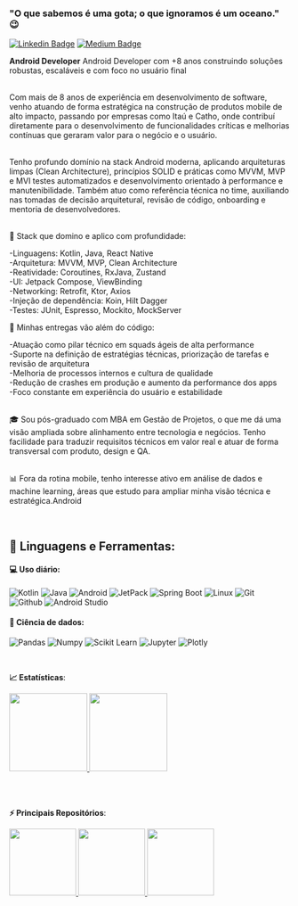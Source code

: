 ﻿### "O que sabemos é uma gota; o que ignoramos é um oceano." 😉

[![Linkedin Badge](https://img.shields.io/badge/-LinkedIn-blue?style=flat-square&logo=Linkedin&logoColor=white&link=https://www.linkedin.com/in/jorgedanilogomessilva//)](https://www.linkedin.com/in/jorgedanilogomessilva/)
[![Medium Badge](https://img.shields.io/badge/-Medium-black?style=flat-square&logo=Medium&logoColor=white&link=https://medium.com/@danilo91519188)](https://medium.com/@danilo91519188)

**Android Developer** Android Developer com +8 anos construindo soluções robustas, escaláveis e com foco no usuário final<br><br>

Com mais de 8 anos de experiência em desenvolvimento de software, venho atuando de forma estratégica na construção de produtos mobile de alto impacto, passando por empresas como Itaú e Catho, onde contribuí diretamente para o desenvolvimento de funcionalidades críticas e melhorias contínuas que geraram valor para o negócio e o usuário.<br><br>

Tenho profundo domínio na stack Android moderna, aplicando arquiteturas limpas (Clean Architecture), princípios SOLID e práticas como MVVM, MVP e MVI testes automatizados e desenvolvimento orientado à performance e manutenibilidade. Também atuo como referência técnica no time, auxiliando nas tomadas de decisão arquitetural, revisão de código, onboarding e mentoria de desenvolvedores.<br><br>

🔧 Stack que domino e aplico com profundidade:

-Linguagens: Kotlin, Java, React Native <br>
-Arquitetura: MVVM, MVP, Clean Architecture <br>
-Reatividade: Coroutines, RxJava, Zustand <br>
-UI: Jetpack Compose, ViewBinding <br>
-Networking: Retrofit, Ktor, Axios <br>
-Injeção de dependência: Koin, Hilt Dagger <br>
-Testes: JUnit, Espresso, Mockito, MockServer <br>

🚀 Minhas entregas vão além do código:

-Atuação como pilar técnico em squads ágeis de alta performance <br>
-Suporte na definição de estratégias técnicas, priorização de tarefas e revisão de arquitetura <br>
-Melhoria de processos internos e cultura de qualidade <br>
-Redução de crashes em produção e aumento da performance dos apps <br>
-Foco constante em experiência do usuário e estabilidade<br> <br>

🎓 Sou pós-graduado com MBA em Gestão de Projetos, o que me dá uma visão ampliada sobre alinhamento entre tecnologia e negócios. Tenho facilidade para traduzir requisitos técnicos em valor real e atuar de forma transversal com produto, design e QA.<br><br>

📊 Fora da rotina mobile, tenho interesse ativo em análise de dados e machine learning, áreas que estudo para ampliar minha visão técnica e estratégica.Android

<br>


 ## 🚀 **Linguagens e Ferramentas:**

 #### 💻 Uso diário:
 ![Kotlin](https://img.shields.io/badge/-Kotlin-black?style=flat-square&logo=Kotlin)
 ![Java](https://img.shields.io/badge/-Java-black?style=flat-square&logo=java)
 ![Android](https://img.shields.io/badge/-Java-black?style=flat-square&logo=android)
 ![JetPack](https://img.shields.io/badge/-Java-black?style=flat-square&logo=jetpack-compose)
 ![Spring Boot](https://img.shields.io/badge/-Java-black?style=flat-square&logo=spring-boot)
 ![Linux](https://img.shields.io/badge/-Linux-black?style=flat-square&logo=Linux)
 ![Git](https://img.shields.io/badge/-Git-black?style=flat-square&logo=Git)
 ![Github](https://img.shields.io/badge/-Github-black?style=flat-square&logo=Github)
 ![Android Studio](https://img.shields.io/badge/-Android%20Studio-black?style=flat-square&logo=android-studio)
 

 #### 🎲 Ciência de dados:
 ![Pandas](https://img.shields.io/badge/-Pandas-black?style=flat-square&logo=Pandas)
 ![Numpy](https://img.shields.io/badge/-Numpy-black?style=flat-square&logo=Numpy)
 ![Scikit Learn](https://img.shields.io/badge/-Scikit%20Learn-black?style=flat-square&logo=scikit-learn)
 ![Jupyter](https://img.shields.io/badge/-Jupyter-black?style=flat-square&logo=Jupyter)
 ![Plotly](https://img.shields.io/badge/-Plotly-black?style=flat-square&logo=Plotly)

  <br>

<b> :chart_with_upwards_trend: Estatísticas</b>:

<a href="https://github.com/JorgeDanilo">
  <img height="140em" src="https://github-readme-stats.vercel.app/api?username=JorgeDanilo&show_icons=true&theme=dark&include_commits=true"/>
</a>

<a href="https://github.com/JorgeDanilo">
  <img height="140em" src="https://github-readme-stats.vercel.app/api/top-langs/?username=JorgeDanilo&layout=compact&langs_count=8&theme=dark"/>
</a>

<br></br>

<b> ⚡ Principais Repositórios</b>:

<a href="https://github.com/JorgeDanilo/androd-jetpack-compose-clean-archicture">
  <img height="120em" src="https://github-readme-stats.vercel.app/api/pin/?username=JorgeDanilo&repo=androd-jetpack-compose-clean-archicture&theme=dark" />
</a>

<a href="https://github.com/JorgeDanilo/aero-info">
  <img height="120em" src="https://github-readme-stats.vercel.app/api/pin/?username=JorgeDanilo&repo=aero-info&theme=dark" />
</a>

<a href="https://github.com/JorgeDanilo/Basic-Flutter-Architecture">
  <img height="120em" src="https://github-readme-stats.vercel.app/api/pin/?username=JorgeDanilo&repo=Basic-Flutter-Architecture&theme=dark" />
</a>

